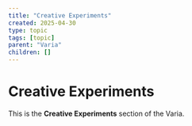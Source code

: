 ```yaml
---
title: "Creative Experiments"
created: 2025-04-30
type: topic
tags: [topic]
parent: "Varia"
children: []
---
```


# Creative Experiments

This is the **Creative Experiments** section of the Varia.
